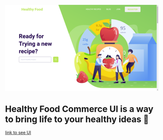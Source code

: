 ![Landing Page]('./../src/assets/healthy-food-commerce-rmd.png)


# Healthy Food Commerce UI is a way to bring life to your healthy ideas 💚
[link to see UI](http://google.com)
